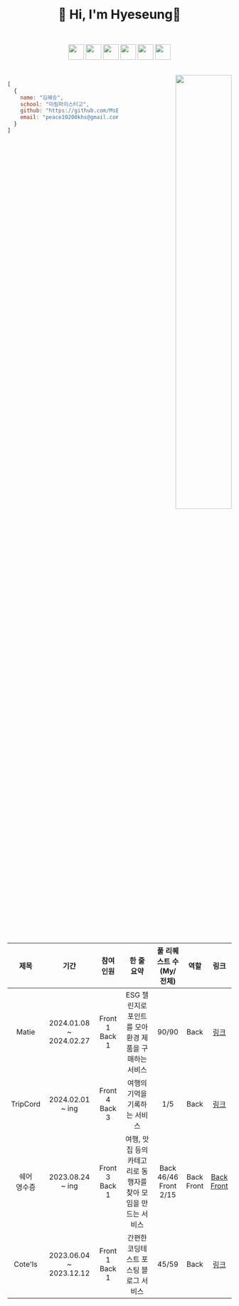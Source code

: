<div align="left">

  <div align="center">
    
  # 👋 Hi, I'm Hyeseung👋

  <br>

  <code><img height="35" src="https://skills.thijs.gg/icons?i=java&theme=light"></code>
  <code><img height="35" src="https://skills.thijs.gg/icons?i=kotlin&theme=light"></code>
  <code><img height="35" src="https://skills.thijs.gg/icons?i=spring&theme=light"></code>
  <code><img height="35" src="https://skills.thijs.gg/icons?i=mysql&theme=light"></code>
  <code><img height="35" src="https://skills.thijs.gg/icons?i=redis&theme=light"></code>
  <code><img height="35" src="https://skills.thijs.gg/icons?i=react&theme=light"></code>
  
  </div>

  <br>
  
<div align="right">
    
  <img align="right" width="50%" src="https://github-readme-stats.vercel.app/api?username=hyeseung12&show_icons=true&theme=dark#gh-dark-mode-only"/>
  
  </div>

  ```javascript
  [
    {
      name: "김혜승",
      school: "미림마이스터고",
      github: "https://github.com/MsEmily1020",
      email: "peace10200khs@gmail.com"
    }
  ]
 ```

<br>
<br>

<div align="center">

  | 제목 | 기간 | 참여<br>인원 | 한 줄 <br> 요약 | 풀 리퀘스트 수 <br> (My/전체) | 역할 | 링크 |
  | :--------: | :-----: | :---------: | :-------: | :-------: | :-------: | :---------: |
  | Matie | 2024.01.08 ~ 2024.02.27 | Front 1 Back 1 | ESG 챌린지로 포인트를 모아 <br> 환경 제품을 구매하는 서비스 | 90/90 | Back | [링크](https://github.com/2024-Australia-Ost/Matie-Backend) |
  | TripCord | 2024.02.01 ~ ing | Front 4 Back 3 | 여행의 기억을 기록하는 서비스 | 1/5 | Back | [링크](https://github.com/TripCord/TripCord_backend) |
  | 쉐어<br>영수증 | 2023.08.24 ~ ing | Front 3 Back 1 | 여행, 맛집 등의 카테고리로 동행자를 찾아 모임을 만드는 서비스 | Back 46/46 <br> Front 2/15 | Back <br> Front | [Back](https://github.com/CODE-U-S/Shared_Receipts_Backend) <br> [Front](https://github.com/CODE-U-S/Shared_Receipts_Application)
  | Cote'Is | 2023.06.04 ~ 2023.12.12 | Front 1 Back 1 | 간편한 코딩테스트 포스팅 블로그 서비스 | 45/59 | Back | [링크](https://github.com/mini-mentor/Cote_Is_Backend) |


</div>
</div>
